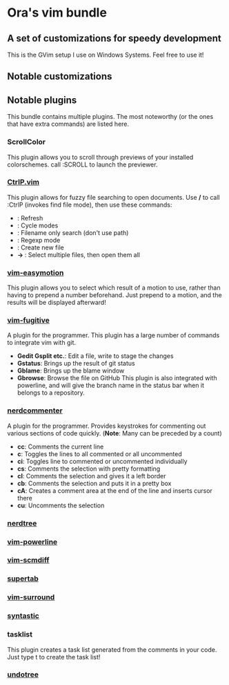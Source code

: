 # Ora's vim bundle

## A set of customizations for speedy development
This is the GVim setup I use on Windows Systems. Feel free to use it!

## Notable customizations

## Notable plugins
This bundle contains multiple plugins. The most noteworthy (or the ones that have extra commands) are listed here.

### ScrollColor
This plugin allows you to scroll through previews of your installed colorschemes. call :SCROLL to launch the previewer.

### [CtrlP.vim](https://github.com/kien/ctrlp.vim)
This plugin allows for fuzzy file searching to open documents. Use __<leader>/__ to call :CtrlP (invokes find file mode), then use these commands:
* __<f5>__: Refresh
* __<c-f> <c-b>__: Cycle modes
* __<c-d>__: Filename only search (don't use path)
* __<c-r>__: Regexp mode
* __<c-y>__: Create new file
* __<c-z> -> <c-o>__: Select multiple files, then open them all

### [vim-easymotion](https://github.com/Lokaltog/vim-easymotion)
This plugin allows you to select which result of a motion to use, rather than having to prepend a number beforehand. Just prepend <leader><leader> to a motion, and the results will be displayed afterward!

### [vim-fugitive](https://github.com/tpope/vim-fugitive)
A plugin for the programmer. This plugin has a large number of commands to integrate vim with git.
* __Gedit Gsplit etc.__: Edit a file, write to stage the changes
* __Gstatus__: Brings up the result of git status
* __Gblame__: Brings up the blame window
* __Gbrowse__: Browse the file on GitHub
This plugin is also integrated with powerline, and will give the branch name in the status bar when it belongs to a repository.

### [nerdcommenter](https://github.com/scrooloose/nerdcommenter)
A plugin for the programmer. Provides keystrokes for commenting out various sections of code quickly. (__Note__: Many can be preceded by a count)
* __<leader>cc__: Comments the current line
* __<leader>c<space>__: Toggles the lines to all commented or all uncommented
* __<leader>ci__: Toggles line to commented or uncommented individually
* __<leader>cs__: Comments the selection with pretty formatting
* __<leader>cl__: Comments the selection and gives it a left border
* __<leader>cb__: Comments the selection and puts it in a pretty box
* __<leader>cA__: Creates a comment area at the end of the line and inserts cursor there
* __<leader>cu__: Uncomments the selection

### [nerdtree](https://github.com/scrooloose/nerdtree)

### [vim-powerline](https://github.com/Lokaltog/vim-powerline)

### [vim-scmdiff](https://github.com/ghewgill/vim-scmdiff)

### [supertab](https://github.com/ervandew/supertab)

### [vim-surround](https://github.com/tpope/vim-surround)

### [syntastic](https://github.com/scrooloose/syntastic)

### tasklist
This plugin creates a task list generated from the comments in your code. Just type <leader>t to create the task list!

### [undotree](https://github.com/mbbill/undotree)
